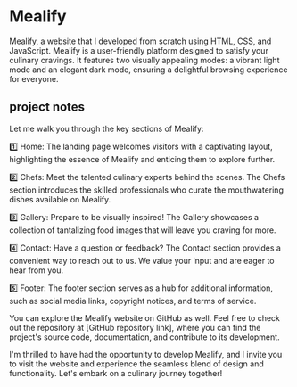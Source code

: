 # Mealify
Mealify, a website that I developed from scratch using HTML, CSS, and JavaScript. Mealify is a user-friendly platform designed to satisfy your culinary cravings. It features two visually appealing modes: a vibrant light mode and an elegant dark mode, ensuring a delightful browsing experience for everyone.

## project notes
Let me walk you through the key sections of Mealify:

1️⃣ Home: The landing page welcomes visitors with a captivating layout, highlighting the essence of Mealify and enticing them to explore further.

2️⃣ Chefs: Meet the talented culinary experts behind the scenes. The Chefs section introduces the skilled professionals who curate the mouthwatering dishes available on Mealify.

3️⃣ Gallery: Prepare to be visually inspired! The Gallery showcases a collection of tantalizing food images that will leave you craving for more.

4️⃣ Contact: Have a question or feedback? The Contact section provides a convenient way to reach out to us. We value your input and are eager to hear from you.

5️⃣ Footer: The footer section serves as a hub for additional information, such as social media links, copyright notices, and terms of service.

You can explore the Mealify website on GitHub as well. Feel free to check out the repository at [GitHub repository link], where you can find the project's source code, documentation, and contribute to its development.

I'm thrilled to have had the opportunity to develop Mealify, and I invite you to visit the website and experience the seamless blend of design and functionality. Let's embark on a culinary journey together!

